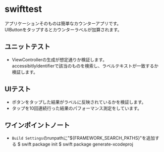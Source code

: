 # swifttest

アプリケーションそのものは簡単なカウンターアプリです。  
UIButtonをタップするとカウンターラベルが加算されます。  

## ユニットテスト
- ViewControllerの生成が想定通りか検証します。  
accessibitlyIdentifierで該当のものを検索し、ラベルテキストが一致するか検証します。

## UIテスト
- ボタンをタップした結果がラベルに反映されているかを検証します。
- タップを10回連続行った結果のパフォーマンス測定をしています。

## ワインポイントノート
- `Build Settings`のrunpathに"${FRAMEWORK_SEARCH_PATHS}"を追加する
$ swift package init
$ swift package generate-xcodeproj